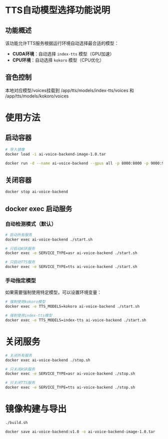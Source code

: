 # TTS自动模型选择功能说明

## 功能概述

该功能允许TTS服务根据运行环境自动选择最合适的模型：
- **CUDA环境**：自动选择 `index-tts` 模型（GPU加速）
- **CPU环境**：自动选择 `kokoro` 模型（CPU优化）

## 音色控制

本地对应模型/voices挂载到 /app/tts/models/index-tts/voices 和 /app/tts/models/kokoro/voices

# 使用方法
## 启动容器
```bash
# 导入镜像
docker load -i ai-voice-backend-image-1.0.tar

docker run -d --name ai-voice-backend --gpus all -p 8000:8000 -p 9000:9000 ai-voice-backend:v1.0 tail -f /dev/null
```
## 关闭容器
```bash
docker stop ai-voice-backend
```

## docker exec 启动服务

### 自动检测模式（默认）
```bash
# 启动所有服务
docker exec ai-voice-backend ./start.sh

# 只启动ASR服务
docker exec -e SERVICE_TYPE=asr ai-voice-backend ./start.sh

# 只启动TTS服务
docker exec -e SERVICE_TYPE=tts ai-voice-backend ./start.sh
```

### 手动指定模型
如果需要强制使用特定模型，可以设置环境变量：

```bash
# 强制使用kokoro模型
docker exec -e TTS_MODELS=kokoro ai-voice-backend ./start.sh

# 强制使用index-tts模型
docker exec -e TTS_MODELS=index-tts ai-voice-backend ./start.sh
```

# 关闭服务

```bash
# 关闭所有服务
docker exec ai-voice-backend ./stop.sh

# 只关闭ASR服务
docker exec -e SERVICE_TYPE=asr ai-voice-backend ./stop.sh

# 只关闭TTS服务
docker exec -e SERVICE_TYPE=tts ai-voice-backend ./stop.sh
```

# 镜像构建与导出

```bash
./build.sh

docker save ai-voice-backend:v1.0 -o ai-voice-backend-image-1.0.tar

```
